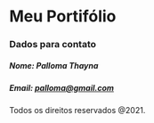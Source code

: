 # Meu Portifólio

### Dados para contato
##### Nome: Palloma Thayna
##### Email: palloma@gmail.com

Todos os direitos reservados @2021.
